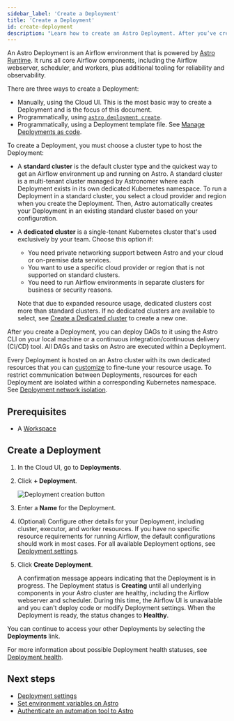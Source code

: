 ```yaml
---
sidebar_label: 'Create a Deployment'
title: 'Create a Deployment'
id: create-deployment
description: "Learn how to create an Astro Deployment. After you’ve created a Deployment, you can deploy DAGs to it from the Astro command-line interface (CLI), or from a continuous integration and continuous delivery (CI/CD) pipeline."
---
```


An Astro Deployment is an Airflow environment that is powered by [Astro Runtime](runtime-image-architecture.md). It runs all core Airflow components, including the Airflow webserver, scheduler, and workers, plus additional tooling for reliability and observability.

There are three ways to create a Deployment: 

- Manually, using the Cloud UI. This is the most basic way to create a Deployment and is the focus of this document.
- Programmatically, using [`astro deployment create`](cli/astro-deployment-create.md).
- Programmatically, using a Deployment template file. See [Manage Deployments as code](manage-deployments-as-code.md#create-a-deployment-from-a-template-file).

To create a Deployment, you must choose a cluster type to host the Deployment:

- A **standard cluster** is the default cluster type and the quickest way to get an Airflow environment up and running on Astro. A standard cluster is a multi-tenant cluster managed by Astronomer where each Deployment exists in its own dedicated Kubernetes namespace. To run a Deployment in a standard cluster, you select a cloud provider and region when you create the Deployment. Then, Astro automatically creates your Deployment in an existing standard cluster based on your configuration.

- A **dedicated cluster** is a single-tenant Kubernetes cluster that's used exclusively by your team. Choose this option if:

    - You need private networking support between Astro and your cloud or on-premise data services.
    - You want to use a specific cloud provider or region that is not supported on standard clusters.
    - You need to run Airflow environments in separate clusters for business or security reasons.
    
    Note that due to expanded resource usage, dedicated clusters cost more than standard clusters. If no dedicated clusters are available to select, see [Create a Dedicated cluster](create-dedicated-cluster.md) to create a new one.

After you create a Deployment, you can deploy DAGs to it using the Astro CLI on your local machine or a continuous integration/continuous delivery (CI/CD) tool. All DAGs and tasks on Astro are executed within a Deployment.

Every Deployment is hosted on an Astro cluster with its own dedicated resources that you can [customize](deployment-settings.md) to fine-tune your resource usage. To restrict communication between Deployments, resources for each Deployment are isolated within a corresponding Kubernetes namespace. See [Deployment network isolation](data-protection.md#deployment-network-isolation).

## Prerequisites

- A [Workspace](manage-workspaces.md)

## Create a Deployment

1. In the Cloud UI, go to **Deployments**.

2. Click **+ Deployment**.

    ![Deployment creation button](/img/docs/create-button.png)

3. Enter a **Name** for the Deployment.

4. (Optional) Configure other details for your Deployment, including cluster, executor, and worker resources. If you have no specific resource requirements for running Airflow, the default configurations should work in most cases. For all available Deployment options, see [Deployment settings](deployment-settings.md).

5. Click **Create Deployment**.

     A confirmation message appears indicating that the Deployment is in progress. The Deployment status is **Creating** until all underlying components in your Astro cluster are healthy, including the Airflow webserver and scheduler. During this time, the Airflow UI is unavailable and you can't deploy code or modify Deployment settings. When the Deployment is ready, the status changes to **Healthy**.
     
You can continue to access your other Deployments by selecting the **Deployments** link.
    
For more information about possible Deployment health statuses, see [Deployment health](deployment-metrics.md#deployment-health).

## Next steps

- [Deployment settings](deployment-settings.md)
- [Set environment variables on Astro](environment-variables.md)
- [Authenticate an automation tool to Astro](automation-authentication.md)
